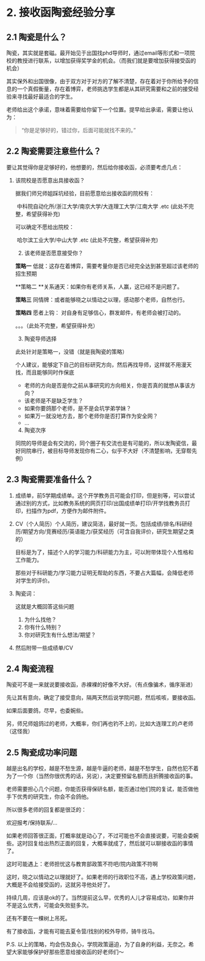 # 2. 接收函陶瓷经验分享

## 2.1 陶瓷是什么？

陶瓷，其实就是套磁。最开始见于出国找phd导师时，通过email等形式和一项院校的教授进行联系，以增加获得奖学金的机会。（而我们就是要增加获得接受函的机会）

其实保外和出国很像，由于双方对于对方的了解不清楚，存在着对于你所给予的信息的一个真假衡量，存在着博弈，老师挑选学生都是从其研究需要和之前的接受经验来寻找最好最适合的学生。

老师给出这个承诺，意味着需要给你留下一个位置。提早给出承诺，需要让他认为：

> “你是足够好的，错过你，后面可能就找不来的。”



## 2.2 陶瓷需要注意些什么？

要让其觉得你是足够好的，他想要的，然后给你接收函，必须要考虑几点：

 1. 该院校是否愿意出具接收函？

    据我们师兄师姐踩坑经验，目前愿意给出接收函的院校有：

    ​	中科院自动化所/浙江大学/南京大学/大连理工大学/江南大学 .etc (此处不完整，希望获得补充)

    可以确定不愿给出院校：

    ​	哈尔滨工业大学/中山大学 .etc (此处不完整，希望获得补充)

	2. 该老师是否愿意接受你？

    **策略一** 低就：这存在着博弈，需要考量你是否已经完全达到甚至超过该老师的招生预期

    **策略二 **关系通天：如果你有老师关系，人赢，这已经不是问题了。

    **策略三** 同情牌：或者能够晓之以情动之以理，感动那个老师，自然也行。

    **策略四** 愿者上钩： 对自身有足够信心，群发邮件，有老师会被打动的。

    。。。（此处不完整，希望获得补充）

	3. 陶瓷导师选择

    此处针对是策略一，没错（就是我陶瓷的策略）

    个人建议，能够定下自己的目标研究方向，然后再找导师，这样就不用漫天找，而且能够同时作保底

    - 老师的方向是否是你之前从事研究的方向相关，你是否真的就想从事该方向？
    - 该老师是不是缺乏学生？
    - 如果你要鸽那个老师，是不是会坑学弟学妹？
    - 如果万一就没地方去，那个老师你是否打算作为安全网？
    - ...

	4. 陶瓷次序

    同院的导师是会有交流的，同个圈子有交流也是有可能的，所以发陶瓷信，最好同院串行，被目标导师发现你有二心，似乎不大好（不清楚影响，无穿帮先例）



## 2.3 陶瓷需要准备什么？

1. 成绩单，前5学期成绩单。这个开学教务员可能会打印，但是别等，可以尝试通过别的方式，比如教务系统的网页打印/出国成绩单打印/开学找教务员打印，扫描作为pdf，方便作为邮件附件。

2. CV（个人简历）个人简历，建议简洁，最好就一页。包括成绩/排名/科研经历/期望方向/竞赛经历/英语能力/获奖经历（可含自我评价，研究生期望之类的）

   目标是为了，描述个人的学习能力/科研能力为主，可以附带体现个人性格和工作能力。

   那些对于科研能力/学习能力证明无帮助的东西，不要占大篇幅，会降低老师对学生的评价。

3. 陶瓷词：

   这就是大概回答这些问题

   1. 为什么找他？
   2. 你有什么特别？
   3. 你对研究生有什么想法/期望？

4. 然后附带一些成绩单/CV



## 2.4 陶瓷流程

陶瓷可不是一来就说要接收函，赤裸裸的好像不大好。（有点像骗术，循序渐进）

先让其有意向，确定了接受意向，隔两天然后说学院问题，然后咳咳，要接收函。

如果后面要鸽，尽早，也委婉些。

另，师兄师姐鸽过的老师，大概率，你们再也钓不上的，比如大连理工的卢老师（这怪我）



## 2.5 陶瓷成功率问题

越是出名的学校，越是不愁生源，越是牛逼的老师，越是不愁学生，自然也犯不着为了一个你（当然你很优秀的话，另说），决定要预留名额而且折腾接收函的事。

老师需要担心几个问题，你能否获得保研名额，能否通过他们院的复试，能否做他手下优秀的研究生，你会不会鸽他。

所以很多老师的回复都是很泛的：

欢迎报考/保持联系/...



如果老师回答很正面，打概率就是动心了，不过可能也不会直接说要，可能会委婉些。这时回复给出热烈正面的回复，大概率就成了，然后就可以聊接收函的事情了。

这时可能遇上：老师担忧这与教育部政策不符吧/院内政策不符啊

这时，晓之以情动之以理就好了。如果老师的行政职位不高，遇上学校政策问题，大概是不会给接受函的，这就另寻他处好了。



持续几周，应该是ok的了。当然提前这么早，优秀的人儿才容易成功，如果你并不是这么优秀，可能会失败挺多次。

还有不要在一棵树上吊死。

有了接收函，才能有可能去夏令营/找别的校外导师，骑牛找马。



P.S. 以上的策略，均会伤及良心，学院政策逼迫，为了自身的利益，无奈之。希望大家能够保护好那些愿意给接收函的好老师们～
